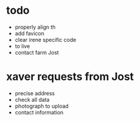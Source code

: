 # todo

- properly align th
- add favicon
- clear irene specific code
- to live
- contact farm Jost

# xaver requests from Jost

- precise address
- check all data
- photograph to upload
- contact information
